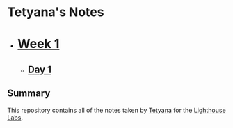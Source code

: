 # Tetyana's Notes
* # [Week 1](/Week_1)
  * ## [Day 1](/Day_1)
## Summary
This repository contains all of the notes taken by [Tetyana](https://github.com/code-driving) for the [Lighthouse Labs](https://www.lighthouselabs.ca/). 
